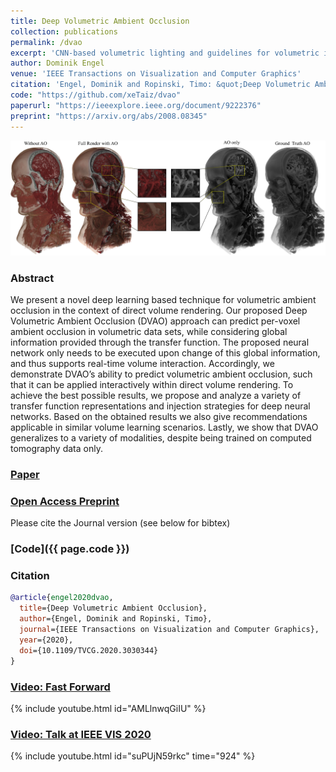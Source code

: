 ```yaml
---
title: Deep Volumetric Ambient Occlusion
collection: publications
permalink: /dvao
excerpt: 'CNN-based volumetric lighting and guidelines for volumetric illumination learning'
author: Dominik Engel
venue: 'IEEE Transactions on Visualization and Computer Graphics'
citation: 'Engel, Dominik and Ropinski, Timo: &quot;Deep Volumetric Ambient Occlusion&quot; in <i>IEEE Transactions on Visualization and Computer Graphics</i> (2020).'
code: "https://github.com/xeTaiz/dvao"
paperurl: "https://ieeexplore.ieee.org/document/9222376"
preprint: "https://arxiv.org/abs/2008.08345"
---
```



![DVAO Teaser](images/dvao_teaser.png)

### Abstract
We present a novel deep learning based technique for volumetric ambient occlusion in the context of direct volume rendering.
Our proposed Deep Volumetric Ambient Occlusion (DVAO) approach can predict per-voxel ambient occlusion in volumetric data sets, while
considering global information provided through the transfer function. The proposed neural network only needs to be executed upon
change of this global information, and thus supports real-time volume interaction. Accordingly, we demonstrate DVAO’s ability to predict
volumetric ambient occlusion, such that it can be applied interactively within direct volume rendering. To achieve the best possible
results, we propose and analyze a variety of transfer function representations and injection strategies for deep neural networks. Based
on the obtained results we also give recommendations applicable in similar volume learning scenarios. Lastly, we show that DVAO
generalizes to a variety of modalities, despite being trained on computed tomography data only.

### [Paper](https://ieeexplore.ieee.org/document/9222376)

### [Open Access Preprint](https://arxiv.org/abs/2008.08345)
Please cite the Journal version (see below for bibtex)

### [Code]({{ page.code }})

### Citation

```bibtex
@article{engel2020dvao,
  title={Deep Volumetric Ambient Occlusion},
  author={Engel, Dominik and Ropinski, Timo},
  journal={IEEE Transactions on Visualization and Computer Graphics},
  year={2020},
  doi={10.1109/TVCG.2020.3030344}
}
```

### [Video: Fast Forward](https://youtu.be/AMLlnwqGiIU)
{% include youtube.html id="AMLlnwqGiIU" %}

### [Video: Talk at IEEE VIS 2020](https://youtu.be/suPUjN59rkc?t=924)
{% include youtube.html id="suPUjN59rkc" time="924" %}

